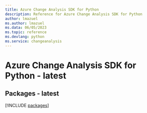 ```yaml
---
title: Azure Change Analysis SDK for Python
description: Reference for Azure Change Analysis SDK for Python
author: lmazuel
ms.author: lmazuel
ms.data: 06/05/2023
ms.topic: reference
ms.devlang: python
ms.service: changeanalysis
---
```

# Azure Change Analysis SDK for Python - latest
## Packages - latest
[!INCLUDE [packages](change-analysis-index.md)]